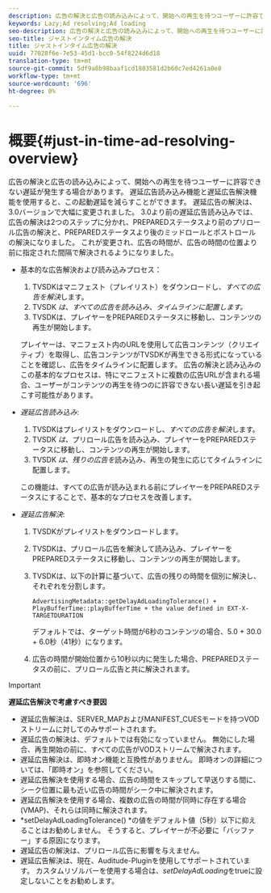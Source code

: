 ```yaml
---
description: 広告の解決と広告の読み込みによって、開始への再生を待つユーザーに許容できない遅延が発生する場合があります。 遅延広告読み込み機能と遅延広告解決機能を使用すると、この起動遅延を減らすことができます。 遅延広告の解決は、3.0バージョンで大幅に変更されました。 3.0より前の遅延広告読み込みでは、広告の解決は2つのステップに分かれ、PREPAREDステータスより前のプリロール広告の解決と、PREPAREDステータスより後のミッドロールとポストロールの解決になりました。 これが変更され、広告の時間が、広告の時間の位置より前に指定された間隔で解決されるようになりました。
keywords: Lazy;Ad resolving;Ad loading
seo-description: 広告の解決と広告の読み込みによって、開始への再生を待つユーザーに許容できない遅延が発生する場合があります。 遅延広告読み込み機能と遅延広告解決機能を使用すると、この起動遅延を減らすことができます。 遅延広告の解決は、3.0バージョンで大幅に変更されました。 3.0より前の遅延広告読み込みでは、広告の解決は2つのステップに分かれ、PREPAREDステータスより前のプリロール広告の解決と、PREPAREDステータスより後のミッドロールとポストロールの解決になりました。 これが変更され、広告の時間が、広告の時間の位置より前に指定された間隔で解決されるようになりました。
seo-title: ジャストインタイム広告の解決
title: ジャストインタイム広告の解決
uuid: 77028f6e-7e53-45d1-bcc0-54f8224d6d18
translation-type: tm+mt
source-git-commit: 5df9a8b98baaf1cd1803581d2b60c7ed4261a0e8
workflow-type: tm+mt
source-wordcount: '696'
ht-degree: 0%

---
```



# 概要{#just-in-time-ad-resolving-overview}

広告の解決と広告の読み込みによって、開始への再生を待つユーザーに許容できない遅延が発生する場合があります。 遅延広告読み込み機能と遅延広告解決機能を使用すると、この起動遅延を減らすことができます。 遅延広告の解決は、3.0バージョンで大幅に変更されました。 3.0より前の遅延広告読み込みでは、広告の解決は2つのステップに分かれ、PREPAREDステータスより前のプリロール広告の解決と、PREPAREDステータスより後のミッドロールとポストロールの解決になりました。 これが変更され、広告の時間が、広告の時間の位置より前に指定された間隔で解決されるようになりました。

* 基本的な広告解決および読み込みプロセス：

   1. TVSDKはマニフェスト（プレイリスト）をダウンロードし、*すべての広告を解決*&#x200B;します。
   1. TVSDK *は、すべての広告を読み込み、タイムラインに配置します。*
   1. TVSDKは、プレイヤーをPREPAREDステータスに移動し、コンテンツの再生が開始します。

   プレイヤーは、マニフェスト内のURLを使用して広告コンテンツ（クリエイティブ）を取得し、広告コンテンツがTVSDKが再生できる形式になっていることを確認し、広告をタイムラインに配置します。 広告の解決と読み込みのこの基本的なプロセスは、特にマニフェストに複数の広告URLが含まれる場合、ユーザーがコンテンツの再生を待つのに許容できない長い遅延を引き起こす可能性があります。

* *遅延広告読み込み*:

   1. TVSDKはプレイリストをダウンロードし、*すべての広告を解決*&#x200B;します。
   1. TVSDK *は、*&#x200B;プリロール広告を読み込み、プレイヤーをPREPAREDステータスに移動し、コンテンツの再生が開始します。
   1. TVSDK *は、残りの広告を*&#x200B;読み込み、再生の発生に応じてタイムラインに配置します。

   この機能は、すべての広告が読み込まれる前にプレイヤーをPREPAREDステータスにすることで、基本的なプロセスを改善します。

* *遅延広告解決*:

   1. TVSDKがプレイリストをダウンロードします。
   1. TVSDKは、プリロール広告を解決して読み込み、プレイヤーをPREPAREDステータスに移動し、コンテンツの再生が開始します。
   1. TVSDKは、以下の計算に基づいて、広告の残りの時間を個別に解決し、それぞれを分割します。

      `AdvertisingMetadata::getDelayAdLoadingTolerance() + PlayBufferTime::playBufferTime + the value defined in EXT-X-TARGETDURATION`

      デフォルトでは、ターゲット時間が6秒のコンテンツの場合、5.0 + 30.0 + 6.0秒（41秒）になります。

   1. 広告の時間が開始位置から10秒以内に発生した場合、PREPAREDステータスの前に、プリロール広告と共に解決されます。

>[!IMPORTANT]
>
>**遅延広告解決で考慮すべき要因**
>
>* 遅延広告解決は、SERVER_MAPおよびMANIFEST_CUESモードを持つVODストリームに対してのみサポートされます。
>* 遅延広告の解決は、デフォルトでは有効になっていません。 無効にした場合、再生開始の前に、すべての広告がVODストリームで解決されます。
>* 遅延広告解決は、即時オン機能と互換性がありません。 即時オンの詳細については、「即時オン」を参照してください。
>* 遅延広告解決を使用する場合、広告の時間をスキップして早送りする間に、シーク位置に最も近い広告の時間がシーク中に解決されます。
>* 遅延広告解決を使用する場合、複数の広告の時間が同時に存在する場合(VMAP)、それらは同時に解決されます。
>* *setDelayAdLoadingTolerance() *の値をデフォルト値（5秒）以下に抑えることはお勧めしません。 そうすると、プレイヤーが不必要に「バッファー」する原因になります。
>* 遅延広告の解決は、プリロール広告に影響を与えません。
>* 遅延広告解決は、現在、Auditude-Pluginを使用してサポートされています。 カスタムリゾルバーを使用する場合は、*setDelayAdLoading*&#x200B;をtrueに設定しないことをお勧めします。

>


